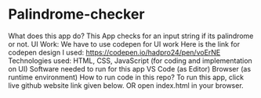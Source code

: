 # Palindrome-checker
What does this app do?
This App checks for an input string if its palindrome or not.
UI Work:
We have to use codepen for UI work
Here is the link for codepen design I used: https://codepen.io/hadpro24/pen/voErNE
Technologies used:
HTML, CSS, JavaScript (for coding and implementation on UI)
Software needed to run for this app
VS Code (as Editor)
Browser (as runtime environment)
How to run code in this repo?
To run this app, click live github website link given below. OR
open index.html in your browser.
